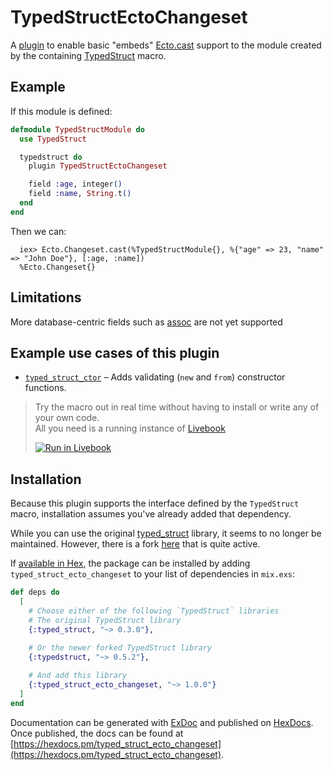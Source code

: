 # TypedStructEctoChangeset

A [plugin](https://hexdocs.pm/typed_struct/TypedStruct.Plugin.html)
to enable basic "embeds"
[Ecto.cast](https://hexdocs.pm/ecto/Ecto.Changeset.html#cast/4) support to the 
module created by the containing
[TypedStruct](https://hexdocs.pm/typed_struct/TypedStruct.html) macro.

## Example

If this module is defined:
  ```elixir
  defmodule TypedStructModule do
    use TypedStruct

    typedstruct do
      plugin TypedStructEctoChangeset

      field :age, integer()
      field :name, String.t()
    end
  end
  ```
Then we can:

      iex> Ecto.Changeset.cast(%TypedStructModule{}, %{"age" => 23, "name" => "John Doe"}, [:age, :name])
      %Ecto.Changeset{}

## Limitations

More database-centric fields such as [assoc](https://hexdocs.pm/ecto/Ecto.Changeset.html#cast_assoc/3) are not yet 
supported

## Example use cases of this plugin

* [`typed_struct_ctor`](https://hexdocs.pm/typed_struct_ctor/TypedStructCtor.html)
– Adds validating (`new` and `from`) constructor functions.
> Try the macro out in real time without having to install or write any of your own code.  
> All you need is a running instance of [Livebook](https://livebook.dev/)
>
> [![Run in Livebook](https://livebook.dev/badge/v1/blue.svg)](https://livebook.dev/run?url=https://github.com/withbelay/typed_struct_ctor/blob/main/try_it_out.livemd)


## Installation

Because this plugin supports the interface defined by the `TypedStruct` macro, installation assumes you've already
added that dependency.

While you can use the original [typed_struct](https://hex.pm/packages/typed_struct) library, it seems to no longer be 
maintained.  However, there is a fork [here](https://hex.pm/packages/typedstruct) that is quite active.

If [available in Hex](https://hex.pm/docs/publish), the package can be installed
by adding `typed_struct_ecto_changeset` to your list of dependencies in `mix.exs`:

```elixir
def deps do
  [
    # Choose either of the following `TypedStruct` libraries
    # The original TypedStruct library
    {:typed_struct, "~> 0.3.0"},
      
    # Or the newer forked TypedStruct library
    {:typedstruct, "~> 0.5.2"},

    # And add this library  
    {:typed_struct_ecto_changeset, "~> 1.0.0"}
  ]
end
```

Documentation can be generated with [ExDoc](https://github.com/elixir-lang/ex_doc)
and published on [HexDocs](https://hexdocs.pm). Once published, the docs can
be found at [https://hexdocs.pm/typed_struct_ecto_changeset](https://hexdocs.pm/typed_struct_ecto_changeset).

